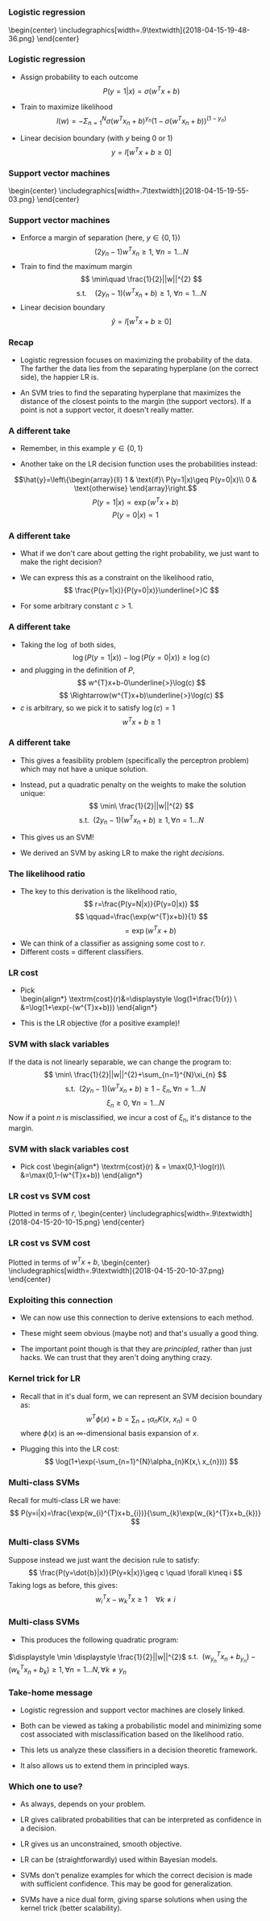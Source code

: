 # 

### Logistic regression
\begin{center}
\includegraphics[width=.9\textwidth]{2018-04-15-19-48-36.png}
\end{center}


### Logistic regression

-  Assign probability to each outcome
$$P(y=1|x)=\sigma(w^{T}x+b)$$
-  Train to maximize likelihood
$$l(w)=-\Sigma_{n=1}^{N}\sigma(w^{T}x_{n}+b)^{y_{n}}(1-\sigma(w^{T}x_{n}+b))^{(1-y_{n})}$$

-  Linear decision boundary (with $y$ being $0$ or 1)
$$y=I[w^{T}x+b\geq 0]$$

### Support vector machines
\begin{center}
\includegraphics[width=.7\textwidth]{2018-04-15-19-55-03.png}
\end{center}

 



### Support vector machines

-  Enforce a margin of separation $($here, $y\in\{0,1\})$
$$
(2y_{n}-1)w^{T}x_{n}\geq 1,\ \forall n=1\ldots N
$$
-  Train to find the maximum margin
$$
\min\quad \frac{1}{2}||w||^{2}
$$
$$
\textrm{s.t.}\quad (2y_{n}-1)(w^{T}x_{n}+b)\geq 1,\ \forall n=1\ldots N
$$
- Linear decision boundary
$$
\hat{y}=I[w^{T}x+b\geq 0]
$$


### Recap

- Logistic regression focuses on maximizing the
probability of the data. The farther the data lies from the separating hyperplane (on the correct side), the happier LR is.

- An SVM tries to find the separating hyperplane that maximizes the distance of the closest points to the margin (the support vectors). If a point is not a
support vector, it doesn't really matter.

### A different take

-  Remember, in this example $y\in\{0,1\}$

- Another take on the LR decision function uses the
probabilities instead:

$$\hat{y}=\left\{\begin{array}{ll}
1 & \text{if}\ P(y=1|x)\geq P(y=0|x)\\
0 & \text{otherwise}
\end{array}\right.$$
$$
P(y=1|x)\propto\exp(w^{T}x+b)
$$
$$
P(y=0|x)\propto 1
$$


### A different take

- What if we don't care about getting the right
probability, we just want to make the right decision?

- We can express this as a constraint on the likelihood ratio,
$$
\frac{P(y=1|x)}{P(y=0|x)}\underline{>}C
$$
- For some arbitrary constant $c>1.$



### A different take

- Taking the $\log$ of both sides,
$$
\log(P(y=1|x))-\log(P(y=0|x))\geq\log(c)
$$
-  and plugging in the definition of $P,$
$$
w^{T}x+b-0\underline{>}\log(c)
$$
$$
\Rightarrow(w^{T}x+b)\underline{>}\log(c)
$$
- $c$ is arbitrary, so we pick it to satisfy $\log(c)=1$
$$
w^{T}x+b\geq 1
$$


### A different take

- This gives a feasibility problem (specifically the perceptron problem) which may not have a unique solution.

- Instead, put a quadratic penalty on the weights to make the solution unique:
$$
\min\ \frac{1}{2}||w||^{2}
$$
$$\textrm{s.t. }\ (2y_{n}-1)(w^{T}x_{n}+b)\geq 1, \forall n=1\ldots N$$

- This gives us an SVM!

- We derived an SVM by asking LR to make the right _decisions_.

###  The likelihood ratio

- The key to this derivation is the likelihood ratio,
$$
r=\frac{P(y=N|x)}{P(y=0|x)}
$$
$$
\qquad=\frac{\exp(w^{T}x+b)}{1}
$$
$$
\qquad=\exp(w^{T}x+b)
$$
- We can think of a classifier as assigning some cost to $r.$
- Different costs $=$ different classifiers.

###  LR cost

-  Pick  
\begin{align*}
	\textrm{cost}(r)&=\displaystyle \log(1+\frac{1}{r}) \\ 
	&=\log(1+\exp(-(w^{T}x+b)))
\end{align*}

- This is the LR objective (for a positive example)!

### SVM with slack variables

If the data is not linearly separable, we can change the program to:
$$
\min\ \frac{1}{2}||w||^{2}+\sum_{n=1}^{N}\xi_{n}
$$
$$\textrm{s.t. }\ (2y_{n}-1)(w^{T}x_{n}+b)\geq 1-\xi_{n}, \forall n=1\ldots N$$
$$
\xi_{n}\geq 0,\ \forall n=1\ldots N
$$
Now if a point $n$ is misclassified, we incur a cost of $\xi_{n}$, it's distance to the margin.



### SVM with slack variables cost

-  Pick cost 
\begin{align*}
	\textrm{cost}(r) & = \max(0,1-\log(r))\\
	&=\max(0,1-(w^{T}x+b))
\end{align*} 

### LR cost vs SVM cost

Plotted in terms of $r,$
\begin{center}
\includegraphics[width=.9\textwidth]{2018-04-15-20-10-15.png}
\end{center}
### LR cost vs SVM cost

Plotted in terms of $w^{T}x+b,$
\begin{center}
\includegraphics[width=.9\textwidth]{2018-04-15-20-10-37.png}
\end{center}
### Exploiting this connection

- We can now use this connection to derive extensions to each method.

- These might seem obvious (maybe not) and that's usually a good thing.

- The important point though is that they are
_principled_, rather than just hacks. We can trust that they aren't doing anything crazy.

### Kernel trick for LR

- Recall that in it's dual form, we can represent an SVM decision boundary as:
$$
w^{T}\phi(x)+b=\sum_{n=1}\alpha_{n}K(x,\ x_{n})=0
$$
where $\phi(x)$ is an $\infty$-dimensional basis expansion of $x.$

- Plugging this into the LR cost:
$$
\log(1+\exp(-\sum_{n=1}^{N}\alpha_{n}K(x,\ x_{n})))
$$


### Multi-class SVMs

Recall for multi-class LR we have:
$$
P(y=i|x)=\frac{\exp(w_{i}^{T}x+b_{i})}{\sum_{k}\exp(w_{k}^{T}x+b_{k})}
$$

### Multi-class SVMs

Suppose instead we just want the decision rule to satisfy:
$$
\frac{P(y=\dot{b}|x)}{P(y=k|x)}\geq c \quad \forall k\neq i
$$
Taking logs as before, this gives:
$$
w_{i}^{T}x-w_{k}^{T}x\geq 1 \quad \forall k\neq i
$$

### Multi-class SVMs

- This produces the following quadratic program:

$\displaystyle \min \displaystyle \frac{1}{2}||w||^{2}$
$\textrm{s.t. }\ (w_{y_{n}}^{T}x_{n}+b_{y_{n}})-(w_{k}^{T}x_{n}+b_{k})\geq 1, \forall n=1\ldots N, \forall k\neq y_{n}$

### Take-home message

- Logistic regression and support vector machines are closely linked.

- Both can be viewed as taking a probabilistic model and minimizing some cost associated with
misclassification based on the likelihood ratio.

- This lets us analyze these classifiers in a decision theoretic framework.

- It also allows us to extend them in principled ways.



### Which one to use?

- As always, depends on your problem.

- LR gives calibrated probabilities that can be interpreted as confidence in a decision.

- LR gives us an unconstrained, smooth objective.

- LR can be (straightforwardly) used within Bayesian models.

- SVMs don't penalize examples for which the correct decision is made with sufficient confidence. This may be good for
generalization.

- SVMs have a nice dual form, giving sparse solutions when using the kernel trick (better scalability).

